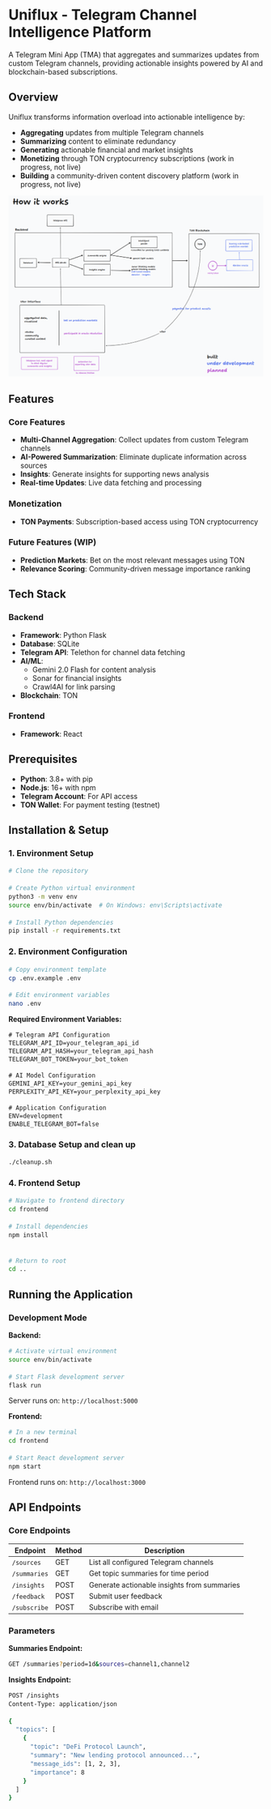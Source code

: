 # Uniflux - Telegram Channel Intelligence Platform

A Telegram Mini App (TMA) that aggregates and summarizes updates from custom Telegram channels, providing actionable insights powered by AI and blockchain-based subscriptions.

## Overview

Uniflux transforms information overload into actionable intelligence by:
- **Aggregating** updates from multiple Telegram channels
- **Summarizing** content to eliminate redundancy 
- **Generating** actionable financial and market insights
- **Monetizing** through TON cryptocurrency subscriptions (work in progress, not live)
- **Building** a community-driven content discovery platform (work in progress, not live)

![How it works](how_it_works.png)

## Features

### Core Features
- **Multi-Channel Aggregation**: Collect updates from custom Telegram channels
- **AI-Powered Summarization**: Eliminate duplicate information across sources
- **Insights**: Generate insights for supporting news analysis
- **Real-time Updates**: Live data fetching and processing

### Monetization
- **TON Payments**: Subscription-based access using TON cryptocurrency

### Future Features (WIP)
- **Prediction Markets**: Bet on the most relevant messages using TON
- **Relevance Scoring**: Community-driven message importance ranking

## Tech Stack

### Backend
- **Framework**: Python Flask 
- **Database**: SQLite 
- **Telegram API**: Telethon for channel data fetching
- **AI/ML**: 
  - Gemini 2.0 Flash for content analysis
  - Sonar for financial insights
  - Crawl4AI for link parsing
- **Blockchain**: TON 


### Frontend
- **Framework**: React 

## Prerequisites

- **Python**: 3.8+ with pip
- **Node.js**: 16+ with npm
- **Telegram Account**: For API access
- **TON Wallet**: For payment testing (testnet)

## Installation & Setup

### 1. Environment Setup

```bash
# Clone the repository

# Create Python virtual environment
python3 -m venv env
source env/bin/activate  # On Windows: env\Scripts\activate

# Install Python dependencies
pip install -r requirements.txt
```

### 2. Environment Configuration

```bash
# Copy environment template
cp .env.example .env

# Edit environment variables
nano .env
```

**Required Environment Variables:**

```env
# Telegram API Configuration
TELEGRAM_API_ID=your_telegram_api_id
TELEGRAM_API_HASH=your_telegram_api_hash
TELEGRAM_BOT_TOKEN=your_bot_token

# AI Model Configuration
GEMINI_API_KEY=your_gemini_api_key
PERPLEXITY_API_KEY=your_perplexity_api_key

# Application Configuration
ENV=development
ENABLE_TELEGRAM_BOT=false
```

### 3. Database Setup and clean up

```bash
./cleanup.sh
```

### 4. Frontend Setup

```bash
# Navigate to frontend directory
cd frontend

# Install dependencies
npm install


# Return to root
cd ..
```

## Running the Application

### Development Mode

**Backend:**
```bash
# Activate virtual environment
source env/bin/activate

# Start Flask development server
flask run
```
Server runs on: `http://localhost:5000`

**Frontend:**
```bash
# In a new terminal
cd frontend

# Start React development server
npm start
```
Frontend runs on: `http://localhost:3000`

## API Endpoints

### Core Endpoints

| Endpoint | Method | Description |
|----------|--------|-------------|
| `/sources` | GET | List all configured Telegram channels |
| `/summaries` | GET | Get topic summaries for time period |
| `/insights` | POST | Generate actionable insights from summaries |
| `/feedback` | POST | Submit user feedback |
| `/subscribe` | POST | Subscribe with email |

### Parameters

**Summaries Endpoint:**
```bash
GET /summaries?period=1d&sources=channel1,channel2
```

**Insights Endpoint:**
```bash
POST /insights
Content-Type: application/json

{
  "topics": [
    {
      "topic": "DeFi Protocol Launch",
      "summary": "New lending protocol announced...",
      "message_ids": [1, 2, 3],
      "importance": 8
    }
  ]
}
```
